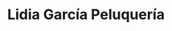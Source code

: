 ---
title: "Lidia García Peluquería"
url: /castello-de-la-plana/lidia-garcia-peluqueria/
shop: peluquería
---